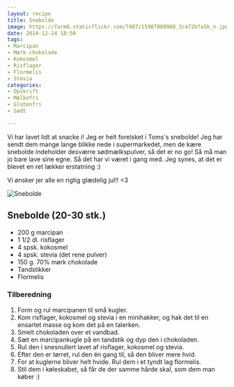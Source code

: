 ```yaml
---
layout: recipe
title: Snebolde
image: https://farm8.staticflickr.com/7487/15907880988_3c472bfa5b_n.jpg
date: 2014-12-24 18:50
tags:
- Marcipan
- Mørk chokolade
- Kokosmel
- Risflager
- Flormelis
- Stevia
categories:
- Opskrift
- Mælkefri
- Glutenfri
- Sødt

---
```

Vi har lavet lidt at snacke i! Jeg er helt forelsket i Toms's snebolde! Jeg har sendt dem mange lange blikke nede i supermarkedet, men de kære snebolde indeholder desværre sødmælkspulver, så det er no go! Så må man jo bare lave sine egne. Så det har vi været i gang med. Jeg synes, at det er blevet en ret lækker erstatning :)

Vi ønsker jer alle en rigtig glædelig jul!! <3

![Snebolde](https://farm8.staticflickr.com/7487/15907880988_3c472bfa5b_z.jpg)



## Snebolde (20-30 stk.)
- 200 g marcipan
- 1 1/2 dl. risflager
- 4 spsk. kokosmel
- 4 spsk. stevia (det rene pulver)
- 150 g. 70% mørk chokolade
- Tandstikker
- Flormelis




### Tilberedning
1. Form og rul marcipanen til små kugler.
2. Kom risflager, kokosmel og stevia i en minihakker, og hak det til en ensartet masse og kom det på en talerken.
3. Smelt chokoladen over et vandbad.
4. Sæt en marcipankugle på en tandstik og dyp den i chokoladen.
5. Rul den i snesnullert lavet af risflager, kokosmel og stevia.
6. Efter den er tørret, rul den én gang til, så den bliver mere hvid.
7. For at kuglerne bliver helt hvide. Rul dem i et tyndt lag flormelis.
7. Stil dem i køleskabet, så får de der samme hårde skal, som dem man køber :)




